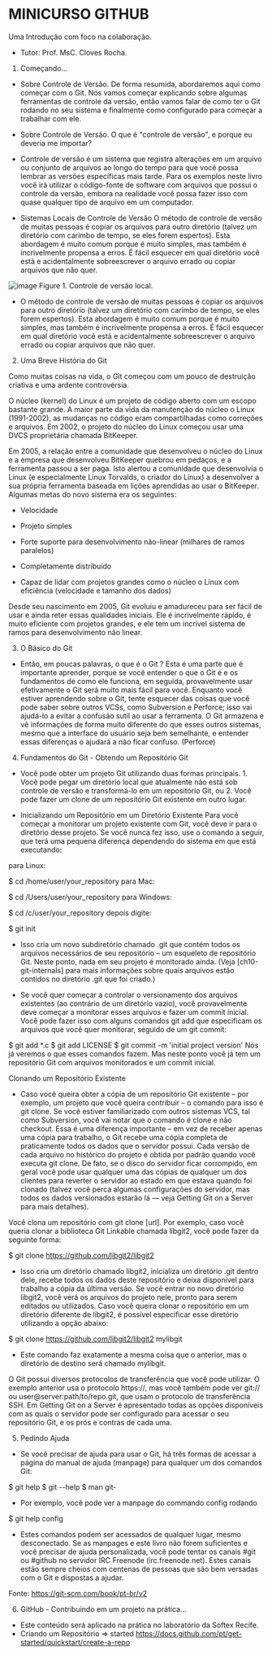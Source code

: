 # MINICURSO GITHUB

Uma Introdução com foco na colaboração.
- Tutor: Prof. MsC. Cloves Rocha.

1. Começando... 
- Sobre Controle de Versão.
De forma resumida, abordaremos aqui como começar com o Git. 
Nós vamos começar explicando sobre algumas ferramentas de controle da versão, então vamos falar de como ter o Git rodando no seu sistema e finalmente como configurado para começar a trabalhar com ele. 

- Sobre Controle de Versão.
O que é "controle de versão", e porque eu deveria me importar?

- Controle de versão é um sistema que registra alterações em um arquivo ou conjunto de arquivos ao longo do tempo para que você possa lembrar as versões específicas mais tarde. 
Para os exemplos neste livro você irá utilizar o código-fonte de software com arquivos que possui o controle da versão, embora na realidade você possa fazer isso com quase qualquer tipo de arquivo em um computador.

- Sistemas Locais de Controle de Versão
O método de controle de versão de muitas pessoas é copiar os arquivos para outro diretório (talvez um diretório com carimbo de tempo, se eles forem espertos). 
Esta abordagem é muito comum porque é muito simples, mas também é incrivelmente propensa a erros. É fácil esquecer em qual diretório você está e acidentalmente sobreescrever o arquivo errado ou copiar arquivos que não quer.

![image](https://user-images.githubusercontent.com/2080592/201734448-7b23b784-ac9b-4501-85b8-4c7878a41343.png)
Figure 1. Controle de versão local. 
- O método de controle de versão de muitas pessoas é copiar os arquivos para outro diretório (talvez um diretório com carimbo de tempo, se eles forem espertos). Esta abordagem é muito comum porque é muito simples, mas também é incrivelmente propensa a erros. 
É fácil esquecer em qual diretório você está e acidentalmente sobreescrever o arquivo errado ou copiar arquivos que não quer.

2. Uma Breve História do Git

Como muitas coisas na vida, o Git começou com um pouco de destruição criativa e uma ardente controvérsia.

O núcleo (kernel) do Linux é um projeto de código aberto com um escopo bastante grande. A maior parte da vida da manutenção do núcleo o Linux (1991-2002), as mudanças no código eram compartilhadas como correções e arquivos. Em 2002, o projeto do núcleo do Linux começou usar uma DVCS proprietária chamada BitKeeper.

Em 2005, a relação entre a comunidade que desenvolveu o núcleo do Linux e a empresa que desenvolveu BitKeeper quebrou em pedaços, e a ferramenta passou a ser paga. Isto alertou a comunidade que desenvolvia o Linux (e especialmente Linux Torvalds, o criador do Linux) a desenvolver a sua própria ferramenta baseada em lições aprendidas ao usar o BitKeeper. Algumas metas do novo sistema era os seguintes:

- Velocidade

- Projeto simples

- Forte suporte para desenvolvimento não-linear (milhares de ramos paralelos)

- Completamente distribuído

- Capaz de lidar com projetos grandes como o núcleo o Linux com eficiência (velocidade e tamanho dos dados)

Desde seu nascimento em 2005, Git evoluiu e amadureceu para ser fácil de usar e ainda reter essas qualidades iniciais. Ele é incrivelmente rápido, é muito eficiente com projetos grandes, e ele tem um incrível sistema de ramos para desenvolvimento não linear.

3. O Básico do Git
- Então, em poucas palavras, o que é o Git ? 
Esta é uma parte que é importante aprender, porque se você entender o que o Git é e os fundamentos de como ele funciona, em seguida, provavelmente usar efetivamente o Git será muito mais fácil para você. 
Enquanto você estiver aprendendo sobre o Git, tente esquecer das coisas que você pode saber sobre outros VCSs, como Subversion e Perforce; isso vai ajudá-lo a evitar a confusão sutil ao usar a ferramenta. 
O Git armazena e vê informações de forma muito diferente do que esses outros sistemas, mesmo que a interface do usuário seja bem semelhante, e entender essas diferenças o ajudará a não ficar confuso. (Perforce)

4. Fundamentos do Git - Obtendo um Repositório Git
- Você pode obter um projeto Git utilizando duas formas principais. 1. Você pode pegar um diretório local que atualmente não está sob controle de versão e transformá-lo em um repositório Git, ou 2. Você pode fazer um clone de um repositório Git existente em outro lugar.

- Inicializando um Repositório em um Diretório Existente
Para você começar a monitorar um projeto existente com Git, você deve ir para o diretório desse projeto. Se você nunca fez isso, use o comando a seguir, que terá uma pequena diferença dependendo do sistema em que está executando:

para Linux:

$ cd /home/user/your_repository
para Mac:

$ cd /Users/user/your_repository
para Windows:

$ cd /c/user/your_repository
depois digite:

$ git init
- Isso cria um novo subdiretório chamado .git que contém todos os arquivos necessários de seu repositório – um esqueleto de repositório Git. Neste ponto, nada em seu projeto é monitorado ainda. (Veja [ch10-git-internals] para mais informações sobre quais arquivos estão contidos no diretório .git que foi criado.)

- Se você quer começar a controlar o versionamento dos arquivos existentes (ao contrário de um diretório vazio), você provavelmente deve começar a monitorar esses arquivos e fazer um commit inicial. Você pode fazer isso com alguns comandos git add que especificam os arquivos que você quer monitorar, seguido de um git commit:

$ git add *.c
$ git add LICENSE
$ git commit -m 'initial project version'
Nós já veremos o que esses comandos fazem. 
Mas neste ponto você já tem um repositório Git com arquivos monitorados e um commit inicial.

Clonando um Repositório Existente
- Caso você queira obter a cópia de um repositório Git existente – por exemplo, um projeto que você queira contribuir – o comando para isso é git clone. Se você estiver familiarizado com outros sistemas VCS, tal como Subversion, você vai notar que o comando é clone e não checkout. Essa é uma diferença importante – em vez de receber apenas uma cópia para trabalho, o Git recebe uma cópia completa de praticamente todos os dados que o servidor possui. Cada versão de cada arquivo no histórico do projeto é obtida por padrão quando você executa git clone. De fato, se o disco do servidor ficar corrompido, em geral você pode usar qualquer uma das cópias de qualquer um dos clientes para reverter o servidor ao estado em que estava quando foi clonado (talvez você perca algumas configurações do servidor, mas todos os dados versionados estarão lá — veja Getting Git on a Server para mais detalhes).

Você clona um repositório com git clone [url]. 
Por exemplo, caso você queria clonar a biblioteca Git Linkable chamada libgit2, você pode fazer da seguinte forma:

$ git clone https://github.com/libgit2/libgit2
- Isso cria um diretório chamado libgit2, inicializa um diretório .git dentro dele, recebe todos os dados deste repositório e deixa disponível para trabalho a cópia da última versão. Se você entrar no novo diretório libgit2, você verá os arquivos do projeto nele, pronto para serem editados ou utilizados. Caso você queira clonar o repositório em um diretório diferente de libgit2, é possível especificar esse diretório utilizando a opção abaixo:

$ git clone https://github.com/libgit2/libgit2 mylibgit
- Este comando faz exatamente a mesma coisa que o anterior, mas o diretório de destino será chamado mylibgit.

O Git possui diversos protocolos de transferência que você pode utilizar. O exemplo anterior usa o protocolo https://, mas você também pode ver git:// ou user@server:path/to/repo.git, que usam o protocolo de transferência SSH. Em Getting Git on a Server é apresentado todas as opções disponíveis com as quais o servidor pode ser configurado para acessar o seu repositório Git, e os prós e contras de cada uma.

5. Pedindo Ajuda
- Se você precisar de ajuda para usar o Git, há três formas de acessar a página do manual de ajuda (manpage) para qualquer um dos comandos Git:

$ git help <verb>
$ git <verb> --help
$ man git-<verb>
- Por exemplo, você pode ver a manpage do commando config rodando

$ git help config 
- Estes comandos podem ser acessados de qualquer lugar, mesmo desconectado. Se as manpages e este livro não forem suficientes e você precisar de ajuda personalizada, você pode tentar os canais #git ou #github no servidor IRC Freenode (irc.freenode.net). Estes canais estão sempre cheios com centenas de pessoas que são bem versadas com o Git e dispostas a ajudar.

Fonte: https://git-scm.com/book/pt-br/v2

6. GitHub - Contribuindo em um projeto na prática...
  - Este conteúdo será aplicado na prática no laboratório da Softex Recife.
  - Criando um Repositório => started https://docs.github.com/pt/get-started/quickstart/create-a-repo
